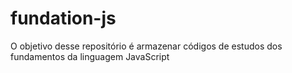 # fundation-js
O objetivo desse repositório é armazenar códigos de estudos dos fundamentos da linguagem JavaScript 
